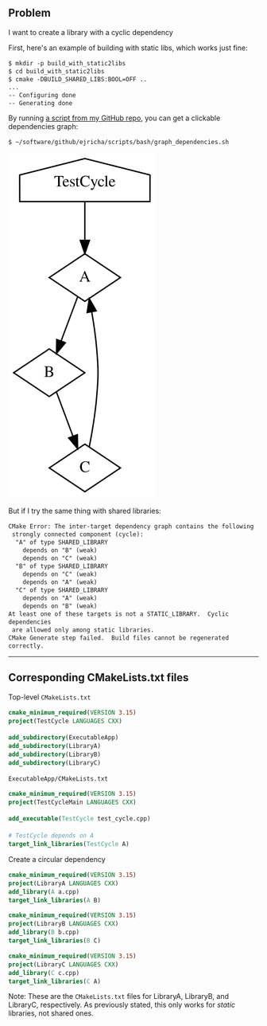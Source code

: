 ## Problem
I want to create a library with a cyclic dependency


First, here's an example of building with static libs, which works just fine:
```shell
$ mkdir -p build_with_static2libs     
$ cd build_with_static2libs
$ cmake -DBUILD_SHARED_LIBS:BOOL=OFF ..
...
-- Configuring done
-- Generating done
```


By running [a script from my GitHub repo](https://github.com/ejricha/scripts/blob/master/bash/graph_dependencies.sh), you can get a clickable dependencies graph:
```shell
$ ~/software/github/ejricha/scripts/bash/graph_dependencies.sh
```
![](cmake/TestCycle.svg)


But if I try the same thing with shared libraries:
```shell
CMake Error: The inter-target dependency graph contains the following
 strongly connected component (cycle):
  "A" of type SHARED_LIBRARY
    depends on "B" (weak)
    depends on "C" (weak)
  "B" of type SHARED_LIBRARY
    depends on "C" (weak)
    depends on "A" (weak)
  "C" of type SHARED_LIBRARY
    depends on "A" (weak)
    depends on "B" (weak)
At least one of these targets is not a STATIC_LIBRARY.  Cyclic dependencies
 are allowed only among static libraries.
CMake Generate step failed.  Build files cannot be regenerated correctly.
```

---

## Corresponding CMakeLists.txt files


Top-level `CMakeLists.txt`
```cmake
cmake_minimum_required(VERSION 3.15)
project(TestCycle LANGUAGES CXX)

add_subdirectory(ExecutableApp)
add_subdirectory(LibraryA)
add_subdirectory(LibraryB)
add_subdirectory(LibraryC)
```


`ExecutableApp/CMakeLists.txt`
```cmake
cmake_minimum_required(VERSION 3.15)
project(TestCycleMain LANGUAGES CXX)

add_executable(TestCycle test_cycle.cpp)

# TestCycle depends on A
target_link_libraries(TestCycle A)
```


Create a circular dependency
```cmake
cmake_minimum_required(VERSION 3.15)
project(LibraryA LANGUAGES CXX)
add_library(A a.cpp)
target_link_libraries(A B)
```
```cmake
cmake_minimum_required(VERSION 3.15)
project(LibraryB LANGUAGES CXX)
add_library(B b.cpp)
target_link_libraries(B C)
```
```cmake
cmake_minimum_required(VERSION 3.15)
project(LibraryC LANGUAGES CXX)
add_library(C c.cpp)
target_link_libraries(C A)
```
Note: These are the `CMakeLists.txt` files for LibraryA, LibraryB, and LibraryC, respectively.
As previously stated, this only works for *static* libraries, not shared ones.
